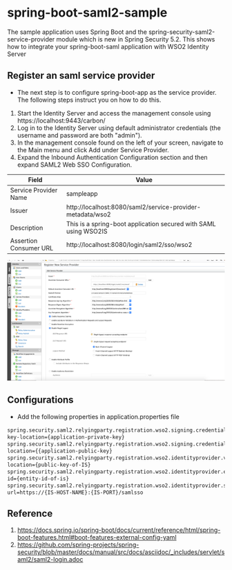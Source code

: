 # spring-boot-saml2-sample

The sample application uses Spring Boot and the spring-security-saml2-service-provider module which is new in Spring Security 5.2. This shows how to integrate your spring-boot-saml application with WSO2 Identity Server

## Register an saml service provider

- The next step is to configure spring-boot-app as the service provider. The following steps instruct you on how to do
 this.

1. Start the Identity Server and access the management console using https://localhost:9443/carbon/
2. Log in to the Identity Server using default administrator credentials (the username and password are both "admin").
3. In the management console found on the left of your screen, navigate to the Main menu and click Add under Service
 Provider. 
4. Expand the Inbound Authentication Configuration section and then expand SAML2 Web SSO Configuration. 


| Field                 | Value         | 
| --------------------- | ------------- | 
| Service Provider Name | sampleapp  |
| Issuer                | http://localhost:8080/saml2/service-provider-metadata/wso2  | 
| Description           | This is a spring-boot application secured with SAML using WSO2IS | 
| Assertion Consumer URL| http://localhost:8080/login/saml2/sso/wso2   | 

![Sceenshot](https://github.com/piraveena/spring-boot-saml2-sample/blob/master/assets/saml-inbound-config.png)

## Configurations

- Add the following properties in application.properties file

```properties
spring.security.saml2.relyingparty.registration.wso2.signing.credentials[0].private-key-location={application-private-key}
spring.security.saml2.relyingparty.registration.wso2.signing.credentials[0].certificate-location={{application-public-key}
spring.security.saml2.relyingparty.registration.wso2.identityprovider.verification.credentials[0].certificate-location={public-key-of-IS}
spring.security.saml2.relyingparty.registration.wso2.identityprovider.entity-id={entity-id-of-is}
spring.security.saml2.relyingparty.registration.wso2.identityprovider.sso-url=https://{IS-HOST-NAME}:{IS-PORT}/samlsso
```



## Reference
1. https://docs.spring.io/spring-boot/docs/current/reference/html/spring-boot-features.html#boot-features-external-config-yaml
2. https://github.com/spring-projects/spring-security/blob/master/docs/manual/src/docs/asciidoc/_includes/servlet/saml2/saml2-login.adoc

